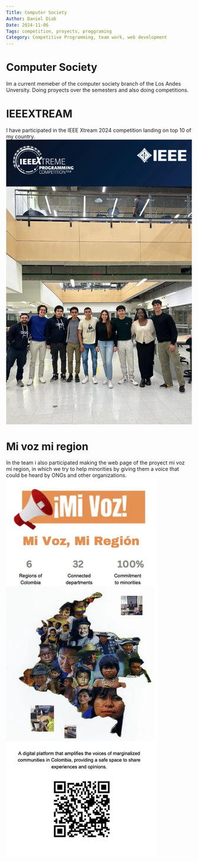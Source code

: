 ```yaml
---
Title: Computer Society
Author: Daniel Diab
Date: 2024-11-06
Tags: competition, proyects, proggraming
Category: Competitive Programming, team work, web development
---
```


# Computer Society
Im a current memeber of the computer society branch of the Los Andes Unversity. Doing proyects over the semesters and also doing competitions.

# IEEEXTREAM
I have participated in the IEEE Xtream 2024 competition landing on top 10 of my country.
![IEEEXtream](images/competencia.jpg)

# Mi voz mi region
In the team i also participated making the web page of the proyect mi voz mi region, in which we try to help minorities by giving them a voice that could be heard by ONGs and other organizations.
![Mi voz mi region](images/Mivoz.jpg)

